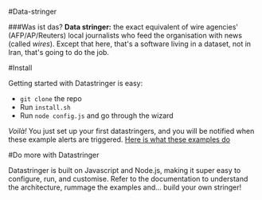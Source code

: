 #Data-stringer

###Was ist das?
**Data stringer:** the exact equivalent of wire agencies' (AFP/AP/Reuters) local journalists who feed the organisation with news (called *wires*).
Except that here, that's a software living in a dataset, not in Iran, that's going to do the job.

#Install

Getting started with Datastringer is easy:

* `git clone` the repo
* Run `install.sh`
* Run `node config.js` and go through the wizard

*Voilà!* You just set up your first datastringers, and you will be notified when these example alerts are triggered.
[Here is what these examples do](https://github.com/basilesimon/datastringer/blob/master/what-we-want.md)

#Do more with Datastringer

Datastringer is built on Javascript and Node.js, making it super easy to configure, run, and customise.
Refer to the documentation to understand the architecture, rummage the examples and... build your own stringer!

